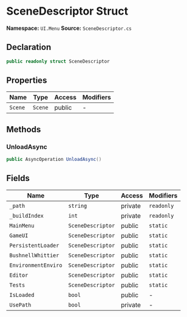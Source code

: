# SceneDescriptor Struct

**Namespace:** `UI.Menu`
**Source:** `SceneDescriptor.cs`

## Declaration

```csharp
public readonly struct SceneDescriptor
```

## Properties

| Name | Type | Access | Modifiers |
|------|------|--------|-----------|
| `Scene` | `Scene` | public | - |

## Methods

### UnloadAsync

```csharp
public AsyncOperation UnloadAsync()
```

## Fields

| Name | Type | Access | Modifiers |
|------|------|--------|-----------|
| `_path` | `string` | private | `readonly` |
| `_buildIndex` | `int` | private | `readonly` |
| `MainMenu` | `SceneDescriptor` | public | `static` |
| `GameUI` | `SceneDescriptor` | public | `static` |
| `PersistentLoader` | `SceneDescriptor` | public | `static` |
| `BushnellWhittier` | `SceneDescriptor` | public | `static` |
| `EnvironmentEnviro` | `SceneDescriptor` | public | `static` |
| `Editor` | `SceneDescriptor` | public | `static` |
| `Tests` | `SceneDescriptor` | public | `static` |
| `IsLoaded` | `bool` | public | - |
| `UsePath` | `bool` | private | - |

